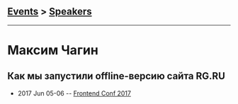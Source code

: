 ## [Events](../README.md) > [Speakers](../speakers.md)
---

# Максим Чагин

## Как мы запустили offline-версию сайта RG.RU
- 2017 Jun 05-06 -- [Frontend Conf 2017](https://www.youtube.com/watch?v=LmwunRznCFc)    
